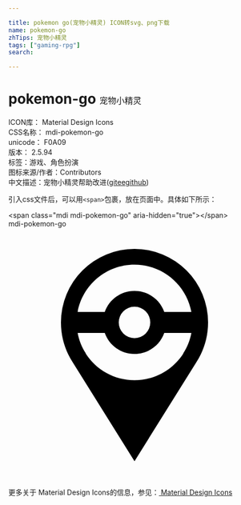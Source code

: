 ```yaml
---

title: pokemon go(宠物小精灵) ICON转svg、png下载
name: pokemon-go
zhTips: 宠物小精灵
tags: ["gaming-rpg"]
search: 

---
```


# pokemon-go  <small style="font-size: 60%;font-weight: 100">宠物小精灵</small>


<div class="detail-page">
<p>
<span>
ICON库：
<span class="badge-secondary badge">Material Design Icons</span> 
</span>
<br/>
<span>
CSS名称：
<span class="badge-secondary badge">mdi-pokemon-go</span> 
</span>
<br/>
<span>
unicode：
<span class="badge-secondary badge">F0A09</span> 
<copy-btn content='F0A09' btn-title=""></copy-btn>
<copy-btn :content='String.fromCodePoint(parseInt("F0A09", 16))' btn-title="复制U"></copy-btn>
</span>
<br/>
<span>
版本：
<span class="badge-secondary badge">2.5.94</span> 
</span><br/><span>标签：<span class="badge-light badge"><router-link to="/tags/gaming-rpg.html">游戏、角色扮演</router-link></span></span>
<br/>
<span>图标来源/作者：<span class="badge-light badge">Contributors</span></span> 
<br/>
<span class="zh-detail">中文描述：<span class="badge-primary badge">宠物小精灵</span><span class="help-link"><span>帮助改进</span>(<a href="https://gitee.com/liuwave/icon-helper/edit/master/json/material/pokemon-go.json" target="_blank" rel="noopener noreferrer">gitee</a><a href="https://github.com/liuwave/icon-helper/edit/master/json/material/pokemon-go.json" target="_blank" rel="noopener noreferrer">github</a></span>)</span><br/>
</p>
</div>
<div class="alert alert-dark">
  <i class="mdi mdi-pokemon-go mdi-48px"></i>
  <i class="mdi mdi-pokemon-go mdi-36px"></i>
  <i class="mdi mdi-pokemon-go mdi-24px"></i>
  <i class="mdi mdi-pokemon-go mdi-18px"></i>
</div>
<div>
  <p>引入css文件后，可以用<code>&lt;span&gt;</code>包裹，放在页面中。具体如下所示：    
  </p>
  <div class="alert alert-primary" style="font-size: 14px">
    &lt;span class="mdi mdi-pokemon-go" aria-hidden="true"&gt;&lt;/span&gt;
    <copy-btn content='<span class="mdi mdi-pokemon-go" aria-hidden="true"></span>'></copy-btn>
  </div>
  <div class="alert alert-secondary">
    <i class="mdi mdi-pokemon-go"
    style="font-size: 24px"
    aria-hidden="true"></i> mdi-pokemon-go
    <copy-btn content="mdi-pokemon-go" btn-title="复制图标名称"></copy-btn>
  </div>
</div>
<div id="svg" class="svg-wrap">
<svg xmlns="http://www.w3.org/2000/svg" viewBox="0 0 24 24"><path d="M12,2A7,7 0 0,1 19,9C19,10.4 18.59,11.71 17.88,12.8L12,22.21L6.12,12.8C5.41,11.71 5,10.4 5,9A7,7 0 0,1 12,2M12,3.5C9.3,3.5 7.06,5.44 6.59,8H9.17C9.58,6.83 10.69,6 12,6C13.31,6 14.42,6.83 14.83,8H17.41C16.94,5.44 14.7,3.5 12,3.5M12,12C10.69,12 9.58,11.17 9.17,10H6.59C6.72,10.69 6.97,11.34 7.34,11.91V11.91L7.38,12C8.36,13.5 10.06,14.5 12,14.5C13.94,14.5 15.64,13.5 16.62,12L16.66,11.91V11.91C17.03,11.34 17.28,10.69 17.41,10H14.83C14.42,11.17 13.31,12 12,12M12,7.5A1.5,1.5 0 0,0 10.5,9A1.5,1.5 0 0,0 12,10.5A1.5,1.5 0 0,0 13.5,9A1.5,1.5 0 0,0 12,7.5Z" /></svg>
</div>
<detail full-name='mdi-pokemon-go'></detail>
    
<div><p>更多关于 Material Design Icons的信息，参见：<a target="_blank" href="https://iconhelper.cn/material.html"> Material Design Icons</a>
</p></div>
